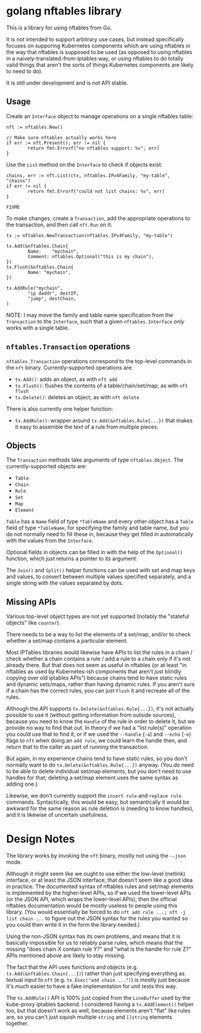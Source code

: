 # golang nftables library

This is a library for using nftables from Go.

It is not intended to support arbitrary use cases, but instead
specifically focuses on supporing Kubernetes components which are
using nftables in the way that nftables is supposed to be used (as
opposed to using nftables in a naively-translated-from-iptables way,
or using nftables to do totally valid things that aren't the sorts of
things Kubernetes components are likely to need to do).

It is still under development and is not API stable.

## Usage

Create an `Interface` object to manage operations on a single nftables
table:

```golang
nft := nftables.New()

// Make sure nftables actually works here
if err := nft.Present(); err != nil {
        return fmt.Errorf("no nftables support: %v", err)
}
```

Use the `List` method on the `Interface` to check if objects exist:

```golang
chains, err := nft.List(ctx, nftables.IPv4Family, "my-table", "chains")
if err != nil {
        return fmt.Errorf("could not list chains: %v", err)
}

FIXME
```

To make changes, create a `Transaction`, add the appropriate
operations to the transaction, and then call `nft.Run` on it:

```golang
tx := nftables.NewTransaction(nftables.IPv4Family, "my-table")

tx.Add(&nftables.Chain{
        Name:    "mychain",
        Comment: nftables.Optional("this is my chain"),
})
tx.Flush(&nftables.Chain{
        Name: "mychain",
})

tx.AddRule("mychain",
        "ip daddr", destIP,
        "jump", destChain,
)
```

NOTE: I may move the family and table name specification from the
`Transaction` to the `Interface`, such that a given
`nftables.Interface` _only_ works with a single table.

## `nftables.Transaction` operations

`nftables.Transaction` operations correspond to the top-level commands
in the `nft` binary. Currently-supported operations are:

- `tx.Add()`: adds an object, as with `nft add`
- `tx.Flush()`: flushes the contents of a table/chain/set/map, as with `nft flush`
- `tx.Delete()`: deletes an object, as with `nft delete`

There is also currently one helper function:

- `tx.AddRule()`: wrapper around `tx.Add(&nftables.Rule{...})` that
  makes it easy to assemble the text of a rule from multiple pieces.

## Objects

The `Transaction` methods take arguments of type `nftables.Object`.
The currently-supported objects are:

- `Table`
- `Chain`
- `Rule`
- `Set`
- `Map`
- `Element`

`Table` has a `Name` field of type `*TableName` and every other object
has a `Table` field of type `*TableName`, for specifying the family
and table name, but you do not normally need to fill these in, because
they get filled in automatically with the values from the `Interface`.

Optional fields in objects can be filled in with the help of the
`Optional()` function, which just returns a pointer to its
argument.

The `Join()` and `Split()` helper functions can be used with set and
map keys and values, to convert between multiple values specified
separately, and a single string with the values separated by dots.

## Missing APIs

Various top-level object types are not yet supported (notably the
"stateful objects" like `counter`).

There needs to be a way to list the elements of a set/map, and/or to
check whether a set/map contains a particular element.

Most IPTables libraries would likewise have APIs to list the rules in
a chain / check whether a chain contains a rule / add a rule to a
chain only if it's not already there. But that does not seem as useful
in nftables (or at least "in nftables as used by Kubernetes-ish
components that aren't just blindly copying over old iptables APIs")
because chains tend to have static rules and dynamic sets/maps, rather
than having dynamic rules. If you aren't sure if a chain has the
correct rules, you can just `Flush` it and recreate all of the rules.

Although the API supports `tx.Delete(&nftables.Rule{...})`, it's not
actually possible to use it (without getting information from outside
sources), because you need to know the `Handle` of the rule in order
to delete it, but we provide no way to find that out. In theory if we
had a "list rule(s)" operation you could use that to find it, or if we
used the `--handle` (`-a`) and `--echo` (`-e`) flags to `nft` when
doing an `add rule`, we could learn the handle then, and return that
to the caller as part of running the transaction.

But again, in my experience chains tend to have static rules, so you
don't normally want to do `tx.Delete(&nftables.Rule{...})` anyway.
(You _do_ need to be able to delete individual set/map elements, but
you don't need to use handles for that; deleting a set/map element
uses the same syntax as adding one.)

Likewise, we don't currently support the `insert rule` and `replace
rule` commands. Syntactically, this would be easy, but semantically it
would be awkward for the same reason as rule deletion is (needing to
know handles), and it is likewise of uncertain usefulness.

# Design Notes

The library works by invoking the `nft` binary, mostly not using the
`--json` mode.

Although it might seem like we ought to use either the low-level
(netlink) interface, or at least the JSON interface, that doesn't seem
like a good idea in practice. The documented syntax of nftables rules
and set/map elements is implemented by the higher-level APIs, so if we
used the lower-level APIs (or the JSON API, which wraps the
lower-level APIs), then the official nftables documentation would be
mostly useless to people using this library. (You would essentially be
forced to do `nft add rule ...; nft -j list chain ...` to figure out
the JSON syntax for the rules you wanted so you could then write it in
the form the library needed.)

Using the non-JSON syntax has its own problems, and means that it is
basically impossible for us to reliably parse rules, which means that
the missing "does chain X contain rule Y?" and "what is the handle for
rule Z?" APIs mentioned above are likely to stay missing.

The fact that the API uses functions and objects (e.g.
`tx.Add(&nftables.Chain{...})`) rather than just specifying everything
as textual input to `nft` (e.g. `tx.Exec("add chain ...")`) is mostly
just because it's _much_ easier to have a fake implementation for unit
tests this way.

The `tx.AddRule()` API is 100% just copied from the `LineBuffer` used
by the kube-proxy iptables backend. I considered having a
`tx.AddElement()` helper too, but that doesn't work as well, because
elements aren't "flat" like rules are, so you can't just squish
multiple `string` and `[]string` elements together.
